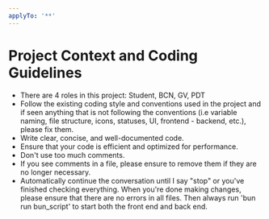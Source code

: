 ```yaml
---
applyTo: '**'
---
```

# Project Context and Coding Guidelines
- There are 4 roles in this project: Student, BCN, GV, PDT
- Follow the existing coding style and conventions used in the project and if seen anything that is not following the conventions (i.e variable naming, file structure, icons, statuses, UI, frontend - backend, etc.), please fix them.
- Write clear, concise, and well-documented code.
- Ensure that your code is efficient and optimized for performance.
- Don't use too much comments.
- If you see comments in a file, please ensure to remove them if they are no longer necessary.
- Automatically continue the conversation until I say "stop" or you've finished checking everything.
When you're done making changes, please ensure that there are no errors in all files. Then always run 'bun run bun_script' to start both the front end and back end.